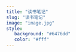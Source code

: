 ```yaml
---
title: "读书笔记"
slug: "读书笔记"
image: "image.jpg"
style:
   background: "#6476dd"
   color: "#fff"
---
```


